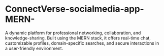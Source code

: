 # ConnectVerse-socialmedia-app-MERN-
 A dynamic platform for professional networking, collaboration, and knowledge-sharing. Built using the MERN stack, it offers real-time chat, customizable profiles, domain-specific searches, and secure interactions in a user-friendly environment.
